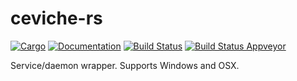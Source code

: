 # ceviche-rs

[![Cargo](https://img.shields.io/crates/v/ceviche.svg)](https://crates.io/crates/ceviche)
[![Documentation](https://docs.rs/ceviche/badge.svg)](https://docs.rs/ceviche)
[![Build Status](https://api.travis-ci.org/Devolutions/ceviche-rs.svg?branch=master)](https://travis-ci.org/Devolutions/ceviche-rs)
[![Build Status Appveyor](https://ci.appveyor.com/api/projects/status/qhnntidua2kh041h?svg=true)](https://ci.appveyor.com/project/ekse/ceviche-rs)

Service/daemon wrapper. Supports Windows and OSX.
